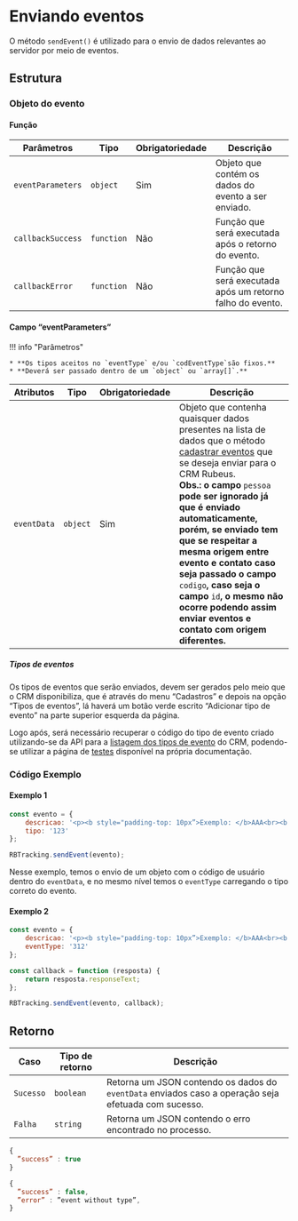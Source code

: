 
# Enviando eventos

O método `sendEvent()` é utilizado para o envio de dados relevantes ao servidor por meio de eventos.

## Estrutura

### Objeto do evento

#### Função
| Parâmetros | Tipo | Obrigatoriedade | Descrição |
| --- | --- | --- | --- |
| `eventParameters` | `object` | Sim | Objeto que contém os dados do evento a ser enviado. |
| `callbackSuccess` | `function` | Não | Função que será executada após o retorno do evento.  |
| `callbackError` | `function` | Não | Função que será executada após um retorno falho do evento.  |

#### Campo “eventParameters”

!!! info "Parâmetros"

    * **Os tipos aceitos no `eventType` e/ou `codEventType`são fixos.**
    * **Deverá ser passado dentro de um `object` ou `array[]`.**

| Atributos | Tipo | Obrigatoriedade | Descrição |
| --- | --- | --- | --- |
| `eventData` | `object` | Sim | Objeto que contenha quaisquer dados presentes na lista de dados que o método [cadastrar eventos](/api_crm/evento/#cadastro-de-eventos) que se deseja enviar para o CRM Rubeus.<br>**Obs.: o campo** `pessoa` **pode ser ignorado já que é enviado automaticamente, porém, se enviado tem que se respeitar a mesma origem entre evento e contato caso seja passado o campo** `codigo`**, caso seja o campo** `id`**, o mesmo não ocorre podendo assim enviar eventos e contato com origem diferentes.** |

##### Tipos de eventos

Os tipos de eventos que serão enviados, devem ser gerados pelo meio que o CRM disponibiliza, que é através do menu “Cadastros” e depois na opção “Tipos de eventos”, lá haverá um botão verde escrito “Adicionar tipo de evento” na parte superior esquerda da página.

Logo após, será necessário recuperar o código do tipo de evento criado utilizando-se da API para a [listagem dos tipos de evento](/api_crm/evento/#listar-tipos-de-eventos) do CRM, podendo-se utilizar a página de [testes](/methodstest) disponível na própria documentação.

### Código Exemplo

#### Exemplo 1

``` javascript tab="JavaScript"
const evento = {
    descricao: '<p><b style="padding-top: 10px”>Exemplo: </b>AAA<br><b style=”padding-top: 10px”>Dispositivo: </b>Desktop<br></p>',
    tipo: '123'
};

RBTracking.sendEvent(evento);

```

Nesse exemplo, temos o envio de um objeto com o código de usuário dentro do `eventData`, e no mesmo nível temos o `eventType` carregando o tipo correto do evento.

#### Exemplo 2


``` javascript tab="JavaScript"
const evento = {
    descricao: '<p><b style="padding-top: 10px”>Exemplo: </b>AAA<br><b style=”padding-top: 10px”>Dispositivo: </b>Desktop<br></p>',
    eventType: '312'
};

const callback = function (resposta) {
    return resposta.responseText;
};

RBTracking.sendEvent(evento, callback);

```

## Retorno

| Caso | Tipo de retorno | Descrição |
| --- | --- | --- |
| `Sucesso` | `boolean` | Retorna um JSON contendo os dados do `eventData` enviados caso a operação seja efetuada com sucesso. |
| `Falha` | `string` | Retorna um JSON contendo o erro encontrado no processo. |

``` javascript tab="Sucesso"
{
  ”success” : true
}

```

``` javascript tab="Falha"
{
  ”success” : false,
  ”error” : ”event without type”,
}

```
